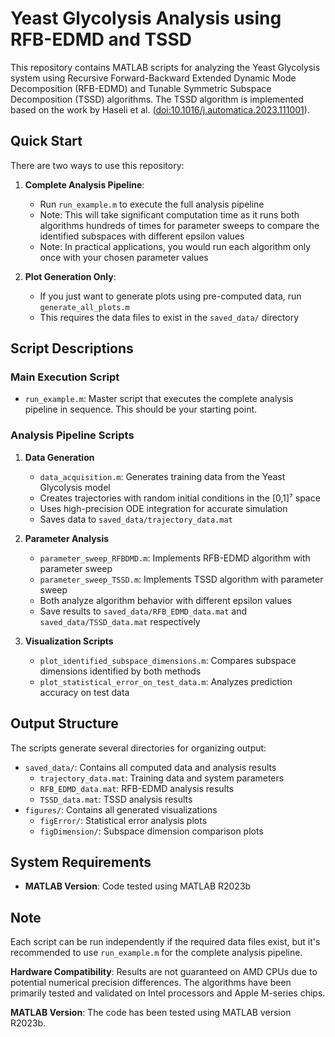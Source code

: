 # Yeast Glycolysis Analysis using RFB-EDMD and TSSD

This repository contains MATLAB scripts for analyzing the Yeast Glycolysis system using Recursive Forward-Backward Extended Dynamic Mode Decomposition (RFB-EDMD) and Tunable Symmetric Subspace Decomposition (TSSD) algorithms. The TSSD algorithm is implemented based on the work by Haseli et al. ([doi:10.1016/j.automatica.2023.111001](https://doi.org/10.1016/j.automatica.2023.111001)).

## Quick Start

There are two ways to use this repository:

1. **Complete Analysis Pipeline**:
   - Run `run_example.m` to execute the full analysis pipeline
   - Note: This will take significant computation time as it runs both algorithms hundreds of times for parameter sweeps to compare the identified subspaces with different epsilon values
   - Note: In practical applications, you would run each algorithm only once with your chosen parameter values

2. **Plot Generation Only**:
   - If you just want to generate plots using pre-computed data, run `generate_all_plots.m`
   - This requires the data files to exist in the `saved_data/` directory

## Script Descriptions

### Main Execution Script

- `run_example.m`: Master script that executes the complete analysis pipeline in sequence. This should be your starting point.

### Analysis Pipeline Scripts

1. **Data Generation**
   - `data_acquisition.m`: Generates training data from the Yeast Glycolysis model
   - Creates trajectories with random initial conditions in the [0,1]⁷ space
   - Uses high-precision ODE integration for accurate simulation
   - Saves data to `saved_data/trajectory_data.mat`

2. **Parameter Analysis**
   - `parameter_sweep_RFBDMD.m`: Implements RFB-EDMD algorithm with parameter sweep
   - `parameter_sweep_TSSD.m`: Implements TSSD algorithm with parameter sweep
   - Both analyze algorithm behavior with different epsilon values
   - Save results to `saved_data/RFB_EDMD_data.mat` and `saved_data/TSSD_data.mat` respectively

3. **Visualization Scripts**
   - `plot_identified_subspace_dimensions.m`: Compares subspace dimensions identified by both methods
   - `plot_statistical_error_on_test_data.m`: Analyzes prediction accuracy on test data

## Output Structure

The scripts generate several directories for organizing output:

- `saved_data/`: Contains all computed data and analysis results
  - `trajectory_data.mat`: Training data and system parameters
  - `RFB_EDMD_data.mat`: RFB-EDMD analysis results
  - `TSSD_data.mat`: TSSD analysis results
- `figures/`: Contains all generated visualizations
  - `figError/`: Statistical error analysis plots
  - `figDimension/`: Subspace dimension comparison plots

## System Requirements

- **MATLAB Version**: Code tested using MATLAB R2023b

## Note

Each script can be run independently if the required data files exist, but it's recommended to use `run_example.m` for the complete analysis pipeline.

**Hardware Compatibility**: Results are not guaranteed on AMD CPUs due to potential numerical precision differences. The algorithms have been primarily tested and validated on Intel processors and Apple M-series chips.

**MATLAB Version**: The code has been tested using MATLAB version R2023b.
